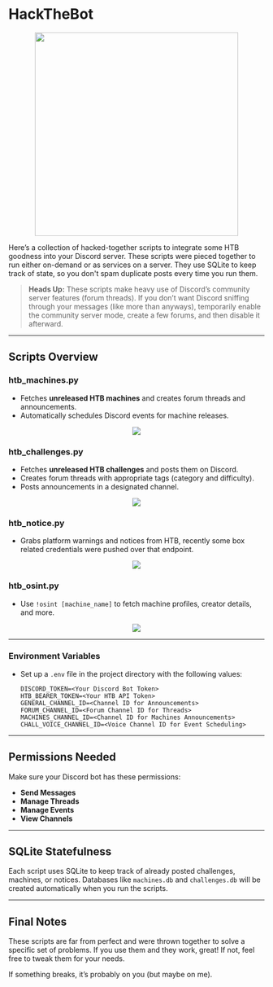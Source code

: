 # HackTheBot

<p align="center">
    <img src="https://github.com/user-attachments/assets/2a153c5d-791b-473c-9062-488b535a60be" width="400">


Here’s a collection of hacked-together scripts to integrate some HTB goodness into your Discord server. These scripts were pieced together to run either on-demand or as services on a server. They use SQLite to keep track of state, so you don't spam duplicate posts every time you run them.

> **Heads Up:** These scripts make heavy use of Discord’s community server features (forum threads). If you don’t want Discord sniffing through your messages (like more than anyways), temporarily enable the community server mode, create a few forums, and then disable it afterward.

---

## Scripts Overview
### htb_machines.py
   - Fetches **unreleased HTB machines** and creates forum threads and announcements.
   - Automatically schedules Discord events for machine releases.
<p align="center">
    <img src="https://github.com/user-attachments/assets/5be698ef-12b8-4b49-8c87-787573497b54" >



### htb_challenges.py
   - Fetches **unreleased HTB challenges** and posts them on Discord.
   - Creates forum threads with appropriate tags (category and difficulty).
   - Posts announcements in a designated channel.
<p align="center">
    <img src="https://github.com/user-attachments/assets/ac95fee3-84c7-418b-b104-6fdfd052ce6e" >
     


### htb_notice.py
   - Grabs platform warnings and notices from HTB, recently some box related credentials were pushed over that endpoint.
<p align="center">
    <img src="https://github.com/user-attachments/assets/11c8052b-173d-4ad4-bfbc-eac71fe44d00" >
  

### htb_osint.py
   - Use `!osint [machine_name]` to fetch machine profiles, creator details, and more.

<p align="center">
    <img src="https://github.com/user-attachments/assets/c78db559-af5b-4bcc-a8df-7109ad350845" >

---


###  Environment Variables
   - Set up a `.env` file in the project directory with the following values:
     ```
     DISCORD_TOKEN=<Your Discord Bot Token>
     HTB_BEARER_TOKEN=<Your HTB API Token>
     GENERAL_CHANNEL_ID=<Channel ID for Announcements>
     FORUM_CHANNEL_ID=<Forum Channel ID for Threads>
     MACHINES_CHANNEL_ID=<Channel ID for Machines Announcements>
     CHALL_VOICE_CHANNEL_ID=<Voice Channel ID for Event Scheduling>
     ```

---


## Permissions Needed

Make sure your Discord bot has these permissions:
- **Send Messages**
- **Manage Threads**
- **Manage Events**
- **View Channels**

---

## SQLite Statefulness

Each script uses SQLite to keep track of already posted challenges, machines, or notices. Databases like `machines.db` and `challenges.db` will be created automatically when you run the scripts.

---

## Final Notes

These scripts are far from perfect and were thrown together to solve a specific set of problems. If you use them and they work, great! If not, feel free to tweak them for your needs.

If something breaks, it’s probably on you (but maybe on me).
